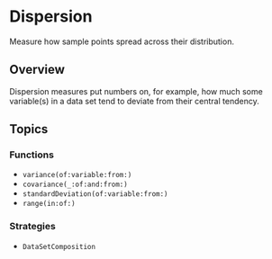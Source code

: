 # Dispersion

Measure how sample points spread across their distribution.

## Overview

Dispersion measures put numbers on, for example, how much some variable(s) in a data set tend to deviate from their central tendency. 

## Topics

### Functions

- ``variance(of:variable:from:)``
- ``covariance(_:of:and:from:)``
- ``standardDeviation(of:variable:from:)``
- ``range(in:of:)``

### Strategies

- ``DataSetComposition``
